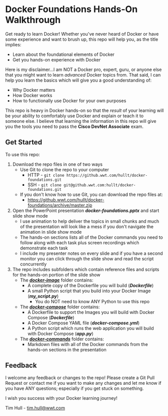 # Docker Foundations Hands-On Walkthrough
Get ready to learn Docker!  Whether you've never heard of Docker or have some experience and want to brush up, this repo will help you, as the title implies:

- Learn about the foundational elements of Docker
- Get you hands-on experience with Docker

Here is my disclaimer...I am NOT a Docker pro, expert, guru, or anyone else that you might want to learn *advanced* Docker topics from.  That said, I can help you learn the basics which will give you a good understanding of:

- Why Docker matters
- How Docker works
- How to functionally use Docker for your own purposes

This repo is heavy in Docker hands-on so that the *result* of your learning will be your ability to comfortably use Docker and explain or teach it to someone else.  I believe that learning the information in this repo will give you the tools you need to pass the **Cisco DevNet Associate** exam.



## Get Started

To use this repo:

1. Download the repo files in one of two ways
   - Use Git to clone the repo to your computer
     - HTTP - `git clone https://github.wwt.com/hullt/docker-foundations.git`
     - SSH - `git clone git@github.wwt.com:hullt/docker-foundations.git `
   - If you don't know how to use Git, you can download the repo files at:
     - https://github.wwt.com/hullt/docker-foundations/archive/master.zip
2. Open the PowerPoint presentation ***docker-foundations.pptx*** and start slide show mode
   - I use animation to help deliver the topics in small chunks and much of the presentation will look like a mess if you don't navigate the animation in slide show mode
   - The hands-on sections lists all of the Docker commands you need to follow along with each task plus screen recordings which demonstrate each task 
   - I include my presenter notes on every slide and if you have a second monitor you can click through the slide show and read the script concurrently
3. The repo includes subfolders which contain reference files and scripts for the hands-on portion of the slide show
   - The [***docker-image***](https://github.wwt.com/hullt/docker-foundations/tree/master/docker-image "docker-image") folder contains:
     - A complete copy of the Dockerfile you will build (***Dockerfile***)
     - A small Python script that you build into your Docker Image (***my_script.py***)
       - You do NOT need to know ANY Python to use this repo
   - The [***docker-compose***](https://github.wwt.com/hullt/docker-foundations/tree/master/docker-compose "docker-compose") folder contains:
     - A Dockerfile to support the Images you will build with Docker Compose (***Dockerfile***)
     - A Docker Compose YAML file (***docker-compose.yml***)
     - A Python script which runs the web application you will build with Docker Compose (***app.py***)
   - The [***docker-commands***](https://github.wwt.com/hullt/docker-foundations/tree/master/docker-commands "docker-commands") folder contains:
     - Markdown files with all of the Docker commands from the hands-on sections in the presentation



## Feedback

I welcome any feedback or changes to the repo!  Please create a Git Pull Request or contact me if you want to make any changes and let me know if you have ANY questions; especially if you get stuck on something.

I wish you success with your Docker learning journey!



Tim Hull - tim.hull@wwt.com
